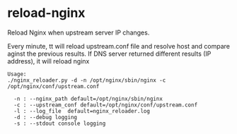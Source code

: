 # reload-nginx
Reload Nginx when upstream server IP changes. 

Every minute, tt will reload upstream.conf file and resolve host and compare aginst the previous results. If DNS server returned different results (IP address), it will reload nginx

```
Usage:
./nginx_reloader.py -d -n /opt/nginx/sbin/nginx -c /opt/nginx/conf/upstream.conf

  -n : --nginx_path default=/opt/nginx/sbin/nginx
  -c : --upstream_conf default=/opt/nginx/conf/upstream.conf
  -l : --log_file  default=nginx_reloader.log
  -d : --debug logging
  -s : --stdout console logging
```
